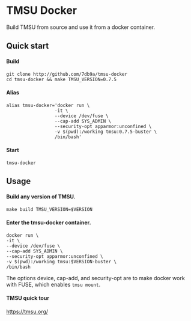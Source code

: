 # TMSU Docker

Build TMSU from source and use it from a docker container.

## Quick start

#### Build

```
git clone http://github.com/7db9a/tmsu-docker
cd tmsu-docker && make TMSU_VERSION=0.7.5
```

#### Alias

```
alias tmsu-docker='docker run \
                  -it \
                  --device /dev/fuse \
                  --cap-add SYS_ADMIN \
                  --security-opt apparmor:unconfined \
                  -v $(pwd):/working tmsu:0.7.5-buster \
                  /bin/bash'
```

#### Start

`tmsu-docker`

## Usage

#### Build any version of TMSU.

`make build TMSU_VERSION=$VERSION`

#### Enter the tmsu-docker container.

```
docker run \
-it \
--device /dev/fuse \
--cap-add SYS_ADMIN \
--security-opt apparmor:unconfined \
-v $(pwd):/working tmsu:$VERSION-buster \
/bin/bash
```

The options device, cap-add, and security-opt are to make docker work with FUSE, which enables `tmsu mount`.

#### TMSU quick tour

https://tmsu.org/
